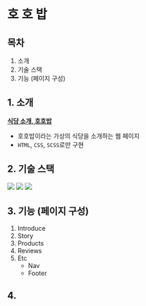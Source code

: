 # 호 호 밥

## 목차

1. 소개
2. 기술 스택
3. 기능 (페이지 구성)

## 1. 소개

**[식당 소개, 호호밥](https://hhejo.github.io/hohobob/)**

- 호호밥이라는 가상의 식당을 소개하는 웹 페이지
- `HTML`, `CSS`, `SCSS`로만 구현

## 2. 기술 스택

<img src="https://img.shields.io/badge/html5-E34F26?style=for-the-badge&logo=html5&logoColor=white"> <img src="https://img.shields.io/badge/css3-1572B6?style=for-the-badge&logo=css3&logoColor=white"> <img src="https://img.shields.io/badge/sass-CC6699?style=for-the-badge&logo=sass&logoColor=white">

## 3. 기능 (페이지 구성)

1. Introduce
2. Story
3. Products
4. Reviews
5. Etc
   - Nav
   - Footer

## 4.
